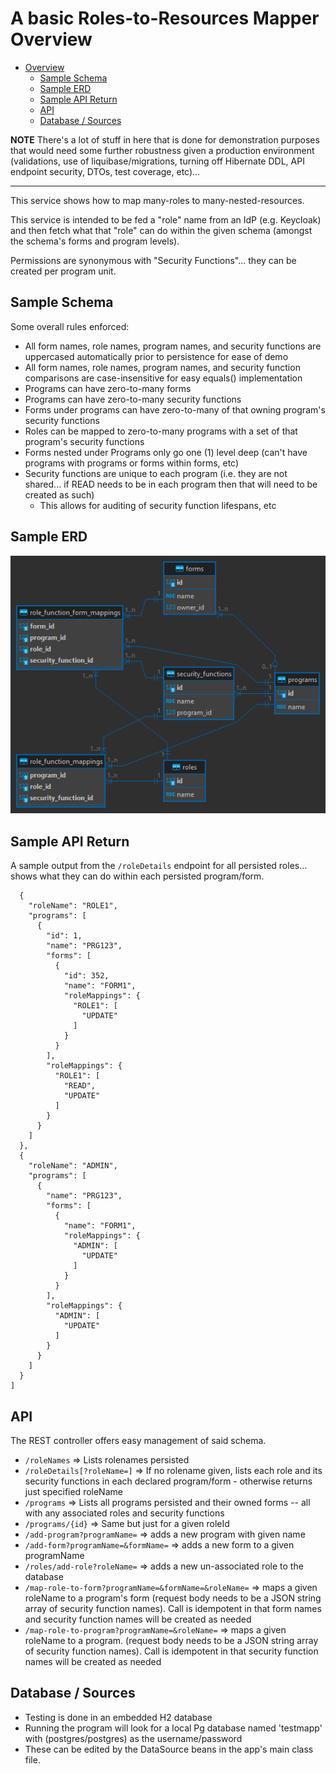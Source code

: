 # A basic Roles-to-Resources Mapper Overview

<!-- TOC -->
* [Overview](#overview)
  * [Sample Schema](#sample-schema)
  * [Sample ERD](#sample-erd)
  * [Sample API Return](#sample-api-return)
  * [API](#api)
  * [Database / Sources](#database--sources)
<!-- TOC -->

**NOTE**
There's a lot of stuff in here that is done for demonstration purposes that would need
some further robustness given a production environment (validations, use of liquibase/migrations, turning off Hibernate
DDL, API endpoint security, DTOs, test coverage, etc)...

---

This service shows how to map many-roles to many-nested-resources.

This service is intended to be fed a "role" name from an IdP (e.g. Keycloak) and then fetch what that "role"
can do within the given schema (amongst the schema's forms and program levels).

Permissions are synonymous with "Security Functions"... they can be created per program unit.

## Sample Schema

Some overall rules enforced:

* All form names, role names, program names, and security functions are uppercased automatically prior to persistence
  for ease of demo
* All form names, role names, program names, and security function comparisons are case-insensitive for easy equals()
  implementation
* Programs can have zero-to-many forms
* Programs can have zero-to-many security functions
* Forms under programs can have zero-to-many of that owning program's security functions
* Roles can be mapped to zero-to-many programs with a set of that program's security functions
* Forms nested under Programs only go one (1) level deep (can't have programs with programs or forms within forms, etc)
* Security functions are unique to each program (i.e. they are not shared... if READ needs to be in each program then
  that will need to be created as such)
    * This allows for auditing of security function lifespans, etc

## Sample ERD

![testmapp - public.png](testmapp%20-%20public.png)

## Sample API Return

A sample output from the `/roleDetails` endpoint for all persisted roles... shows what they can do within each persisted program/form.

```agsl
  {
    "roleName": "ROLE1",
    "programs": [
      {
        "id": 1,
        "name": "PRG123",
        "forms": [
          {
            "id": 352,
            "name": "FORM1",
            "roleMappings": {
              "ROLE1": [
                "UPDATE"
              ]
            }
          }
        ],
        "roleMappings": {
          "ROLE1": [
            "READ",
            "UPDATE"
          ]
        }
      }
    ]
  },
  {
    "roleName": "ADMIN",
    "programs": [
      {
        "name": "PRG123",
        "forms": [
          {
            "name": "FORM1",
            "roleMappings": {
              "ADMIN": [
                "UPDATE"
              ]
            }
          }
        ],
        "roleMappings": {
          "ADMIN": [
            "UPDATE"
          ]
        }
      }
    ]
  }
]
```

## API

The REST controller offers easy management of said schema.

- `/roleNames` => Lists rolenames persisted
- `/roleDetails[?roleName=]` => If no rolename given, lists each role and its security functions in each declared
  program/form - otherwise returns just specified roleName
- `/programs` => Lists all programs persisted and their owned forms -- all with any associated roles and security
  functions
- `/programs/{id}` => Same but just for a given roleId
- `/add-program?programName=` => adds a new program with given name
- `/add-form?programName=&formName=` => adds a new form to a given programName
- `/roles/add-role?roleName=` => adds a new un-associated role to the database
- `/map-role-to-form?programName=&formName=&roleName=` => maps a given roleName to a program's form (request body needs
  to be a JSON string array of security function names). Call is idempotent in that form names and security function
  names will be created as needed
- `/map-role-to-program?programName=&roleName=` => maps a given roleName to a program.  (request body needs
  to be a JSON string array of security function names). Call is idempotent in that security function
  names will be created as needed

## Database / Sources

- Testing is done in an embedded H2 database
- Running the program will look for a local Pg database named 'testmapp' with (postgres/postgres) as the username/password
- These can be edited by the DataSource beans in the app's main class file.
